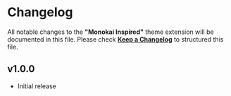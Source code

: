 # Changelog

All notable changes to the **"Monokai Inspired"** theme extension will be documented in this file. Please check [**Keep a Changelog**](https://keepachangelog.com/) to structured this file.

## v1.0.0

-  Initial release
